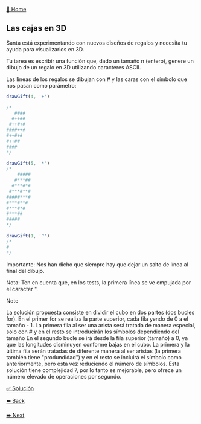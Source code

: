[🏡 Home](https://github.com/jcuencagento/JCG-adventJS)

## Las cajas en 3D

Santa está experimentando con nuevos diseños de regalos y necesita tu ayuda para visualizarlos en 3D.

Tu tarea es escribir una función que, dado un tamaño n (entero), genere un dibujo de un regalo en 3D utilizando caracteres ASCII.

Las líneas de los regalos se dibujan con # y las caras con el símbolo que nos pasan como parámetro:

```javascript
drawGift(4, '+')

/*
   ####
  #++##
 #++#+#
####++#
#++#+#
#++##
####
*/

drawGift(5, '*')
/*
    #####
   #***##
  #***#*#
 #***#**#
#####***#
#***#**#
#***#*#
#***##
#####
*/

drawGift(1, '^')
/*
#
*/
```

Importante: Nos han dicho que siempre hay que dejar un salto de línea al final del dibujo.

Nota: Ten en cuenta que, en los tests, la primera línea se ve empujada por el caracter ".


> [!NOTE]
> La solución propuesta consiste en dividir el cubo en dos partes (dos bucles for).
> En el primer for se realiza la parte superior, cada fila yendo de 0 a el tamaño - 1. La primera fila al ser una arista
> será tratada de manera especial, solo con # y en el resto se introducirán los símbolos dependiendo del tamaño
> En el segundo bucle se irá desde la fila superior (tamaño) a 0, ya que las longitudes disminuyen conforme bajas en el cubo.
> La primera y la última fila serán tratadas de diferente manera al ser aristas (la primera también tiene "produndidad") y en el
> resto se incluirá el símbolo como anteriormente, pero esta vez reduciendo el número de símbolos.
> Esta solución tiene complejidad 7, por lo tanto es mejorable, pero ofrece un número elevado de operaciones por segundo.


[✅ Solución](https://github.com/jcuencagento/JCG-adventJS/blob/master/challenges/december_07.js)


[⬅️ Back](https://github.com/jcuencagento/JCG-adventJS/blob/master/challenges/december_06.md)


[➡️ Next](https://github.com/jcuencagento/JCG-adventJS/blob/master/challenges/december_08.md)